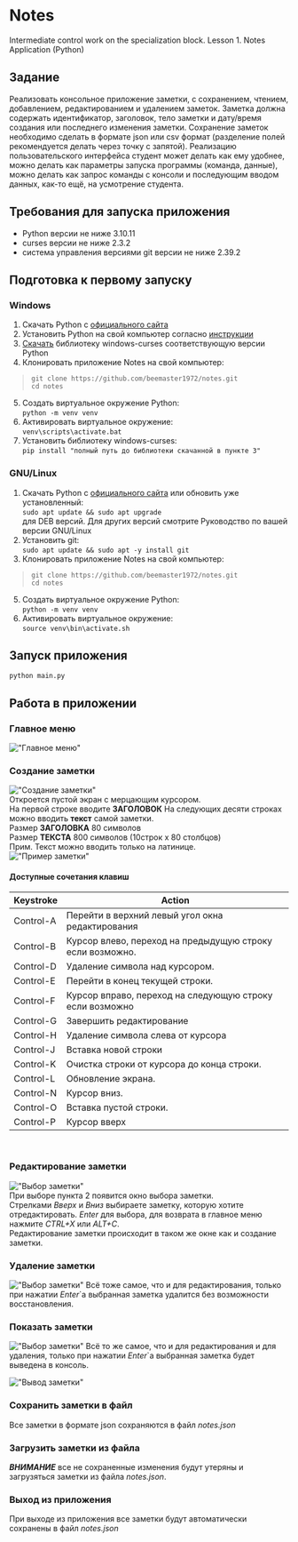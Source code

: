 # Notes

Intermediate control work on the specialization block. Lesson 1. Notes Application (Python)
## Задание

Реализовать консольное приложение заметки, с сохранением, чтением,
добавлением, редактированием и удалением заметок. Заметка должна
содержать идентификатор, заголовок, тело заметки и дату/время создания или
последнего изменения заметки. Сохранение заметок необходимо сделать в
формате json или csv формат (разделение полей рекомендуется делать через
точку с запятой). Реализацию пользовательского интерфейса студент может
делать как ему удобнее, можно делать как параметры запуска программы
(команда, данные), можно делать как запрос команды с консоли и
последующим вводом данных, как-то ещё, на усмотрение студента.

## Требования для запуска приложения

* Python версии не ниже 3.10.11
* curses версии не ниже 2.3.2
* система управления версиями git версии не ниже 2.39.2

## Подготовка к первому запуску

### Windows

1. Скачать Python с [официального сайта](https://www.python.org/downloads/windows/)
2. Установить Python на свой компьютер согласно [инструкции](https://www.python.org/about/gettingstarted/)
3. [Скачать](https://github.com/zephyrproject-rtos/windows-curses/releases) библиотеку windows-curses соответствующую
   версии Python
4. Клонировать приложение Notes на свой компьютер:

> ```git clone https://github.com/beemaster1972/notes.git``` <br>
> ```cd notes```

5. Создать виртуальное окружение Python:<br>```python -m venv venv```
6. Активировать виртуальное окружение:<br>```venv\scripts\activate.bat```
7. Установить библиотеку windows-curses:<br>```pip install "полный путь до библиотеки скачанной в пункте 3"```

### GNU/Linux

1. Скачать Python с [официального сайта](https://www.python.org/downloads/source/) или обновить уже
   установленный:<br>```sudo apt update && sudo apt upgrade```<br> для DEB версий. Для других версий смотрите
   Руководство по вашей версии GNU/Linux
2. Установить git:<br>```sudo apt update && sudo apt -y install git```
2. Клонировать приложение Notes на свой компьютер:

> ```git clone https://github.com/beemaster1972/notes.git``` <br>
> ```cd notes```

5. Создать виртуальное окружение Python:<br>```python -m venv venv```
6. Активировать виртуальное окружение:<br>```source venv\bin\activate.sh```

## Запуск приложения

```python main.py```

## Работа в приложении

### Главное меню

!["Главное меню"](./img/01_notes.png)

### Создание заметки

!["Создание заметки"](./img/02_notes.png)<br>
Откроется пустой экран с мерцающим курсором.<br>
На первой строке вводите **ЗАГОЛОВОК**
На следующих десяти строках можно вводить **текст** самой заметки.<br>
Размер **ЗАГОЛОВКА** 80 символов<br>
Размер **ТЕКСТА** 800 символов (10строк х 80 столбцов)<br>
Прим. Текст можно вводить только на латинице.<br>
!["Пример заметки"](./img/03_notes.png)<br>

#### Доступные сочетания клавиш

<table>
<thead>
<tr>
<th>Keystroke</th>
<th>Action</th>
</tr>
</thead>
<tbody>
<tr>
<td>Control-A</td>
<td>Перейти в верхний левый угол окна редактирования</td>
</tr>
<tr>
<td>Control-B</td>
<td>Курсор влево, переход на предыдущую строку если возможно.</td>
</tr>
<tr>
<td>Control-D</td>
<td>Удаление символа над курсором.</td>
</tr>
<tr>
<td>Control-E</td>
<td>Перейти в конец текущей строки.</td>
</tr>
<tr>
<td>Control-F</td>
<td>Курсор вправо, переход на следующую строку если возможно</td>
</tr>
<tr>
<td>Control-G</td>
<td>Завершить редактирование</td>
</tr>
<tr>
<td>Control-H</td>
<td>Удаление символа слева от курсора</td>
</tr>
<tr>
<td>Control-J</td>
<td>Вставка новой строки </td>
</tr>
<tr>
<td>Control-K</td>
<td>Очистка строки от курсора до конца строки.</td>
</tr>
<tr>
<td>Control-L</td>
<td>Обновление экрана.</td>
</tr>
<tr>
<td>Control-N</td>
<td>Курсор вниз.</td>
</tr>
<tr>
<td>Control-O</td>
<td>Вставка пустой строки.</td>
</tr>
<tr>
<td>Control-P</td>
<td>Курсор вверх</td>
</tr>
</tbody>
</table>
<br>

### Редактирование заметки

!["Выбор заметки"](./img/04_notes.png)<br>
При выборе пункта 2 появится окно выбора заметки.<br>
Стрелками *Вверх* и *Вниз* выбираете заметку, которую хотите отредактировать. *Enter* для выбора, для возврата в главное меню нажмите *CTRL+X* или *ALT+C*.<br>
Редактирование заметки происходит в таком же окне как и создание заметки.

### Удаление заметки

!["Выбор заметки"](./img/04_notes.png)
Всё тоже самое, что и для редактирования, только при нажатии *Enter*`а выбранная заметка удалится без возможности восстановления.

### Показать заметки

!["Выбор заметки"](./img/04_notes.png)
Всё то же самое, что и для редактирования и для удаления, только при нажатии *Enter*`а выбранная заметка будет выведена в консоль.<br>

!["Вывод заметки"](./img/05_notes.png)<br>

### Сохранить заметки в файл

Все заметки в формате json сохраняются в файл *notes.json*

### Загрузить заметки из файла

***ВНИМАНИЕ*** все не сохраненные изменения будут утеряны и загрузяться заметки из файла *notes.json*.

### Выход из приложения

При выходе из приложения все заметки будут автоматически сохранены в файл *notes.json*